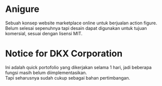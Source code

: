 # Anigure
Sebuah konsep website marketplace online untuk berjualan action figure. \
Belum selesai sepenuhnya tapi desain dapat digunakan untuk tujuan komersial, sesuai dengan lisensi MIT.

# Notice for DKX Corporation
Ini adalah quick portofolio yang dikerjakan selama 1 hari, jadi beberapa fungsi masih belum diimplementasikan. \
Tapi seharusnya sudah cukup sebagai bahan pertimbangan.